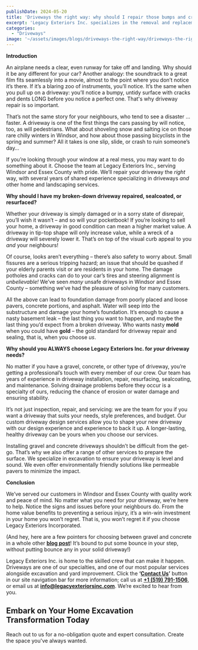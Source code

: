 ```yaml
---
publishDate: 2024-05-20
title: 'Driveways the right way: why should I repair those bumps and cracks?'
excerpt: 'Legacy Exteriors Inc. specializes in the removal and replacement of both concrete and gravel driveways, providing services such as installation, resurfacing, and environmentally friendly waste disposal. With our experienced team and heavy-duty equipment, we handle every step of the process efficiently, saving you time and stress. For reliable driveway services, contact Legacy Exteriors Inc. today.'
categories:
  - "Driveways"
image: '~/assets/images/blogs/driveways-the-right-way/driveways-the-right-way-blog-main.png'
---
```


**Introduction**

An airplane needs a clear, even runway for take off and landing. Why should it be any different for your car? Another analogy: the soundtrack to a great film fits seamlessly into a movie, almost to the point where you don’t notice it’s there. If it’s a blaring zoo of instruments, you’ll notice. It’s the same when you pull up on a driveway: you’ll notice a bumpy, untidy surface with cracks and dents LONG before you notice a perfect one. That's why driveway repair is so important.

That’s not the same story for your neighbours, who tend to see a disaster … faster. A driveway is one of the first things the cars passing by will notice, too, as will pedestrians. What about shoveling snow and salting ice on those rare chilly winters in Windsor, and how about those passing bicyclists in the spring and summer? All it takes is one slip, slide, or crash to ruin someone’s day…

If you’re looking through your window at a real mess, you may want to do something about it. Choose the team at Legacy Exteriors Inc., serving Windsor and Essex County with pride. We’ll repair your driveway the _right_ way, with several years of shared experience specializing in driveways _and_ other home and landscaping services.

**Why should I have my broken-down driveway repaired, sealcoated, or resurfaced?**

Whether your driveway is simply damaged or in a sorry state of disrepair, you’ll wish it wasn’t – and so will your pocketbook! If you’re looking to sell your home, a driveway in good condition can mean a higher market value. A driveway in tip-top shape will only increase value, while a wreck of a driveway will severely lower it. That’s on top of the visual curb appeal to you _and_ your neighbours!


Of course, looks aren’t everything – there’s also safety to worry about. Small fissures are a serious tripping hazard; an issue that should be quashed if your elderly parents visit or are residents in your home. The damage potholes and cracks can do to your car’s tires and steering alignment is _unbelievable!_ We’ve seen _many_ unsafe driveways in Windsor and Essex County – something we’ve had the pleasure of solving for many customers.

All the above can lead to foundation damage from poorly placed and loose pavers, concrete portions, and asphalt. Water will seep into the substructure and damage your home’s foundation. It’s enough to cause a nasty basement leak – the last thing you want to happen, and maybe the last thing you’d expect from a broken driveway. Who wants nasty **mold** when you could have **gold** – the gold standard for driveway repair and sealing, that is, when you choose _us_.

**Why should you ALWAYS choose Legacy Exteriors Inc. for _your_ driveway needs?**

No matter if you have a gravel, concrete, or other type of driveway, you’re getting a professional’s touch with every member of our crew. Our team has years of experience in driveway installation, repair, resurfacing, sealcoating, and maintenance. Solving drainage problems before they occur is a specialty of ours, reducing the chance of erosion or water damage and ensuring stability.

It’s not just inspection, repair, and servicing: we are the team for you if you want a driveway that suits your needs, style preferences, and budget. Our custom driveway design services allow you to shape your new driveway with our design experience and experience to back it up. A longer-lasting, healthy driveway can be yours when you choose our services.

Installing gravel and concrete driveways shouldn’t be difficult from the get-go. That’s why we also offer a range of other services to prepare the surface. We specialize in excavation to ensure your driveway is level and sound. We even offer environmentally friendly solutions like permeable pavers to minimize the impact.

**Conclusion**

We’ve served our customers in Windsor and Essex County with quality work and peace of mind. No matter what you need for _your_ driveway, we’re here to help. Notice the signs and issues before your neighbours do. From the home value benefits to preventing a serious injury, it’s a win-win investment in your home you won’t regret. That is, you won’t regret it if you choose Legacy Exteriors Incorporated.

(And hey, here are a few pointers for choosing between gravel and concrete in a whole other [**blog post**](https://www.legacyexteriorsinc.com/2023/07/06/choosing-the-perfect-driveway-concrete-vs-gravel/)! It’s bound to put some bounce in your step, without putting bounce any in your solid driveway!)

Legacy Exteriors Inc. is home to the skilled crew that can make it happen. Driveways are one of our specialties, and one of our most popular services alongside excavation and yard improvement. Click the **‘[Contact Us](https://www.legacyexteriorsinc.com/contact-us/)’** button in our site navigation bar for more information; call us at [**+1 (519) 791-1506**](tel:+15197911506), or email us at [**info@legacyexteriorsinc.com**](mailto:info@legacyexteriorsinc.com). We’re excited to hear from you.

## **Embark on Your Home Excavation Transformation Today**

Reach out to us for a no-obligation quote and expert consultation. Create the space you've always wanted.
